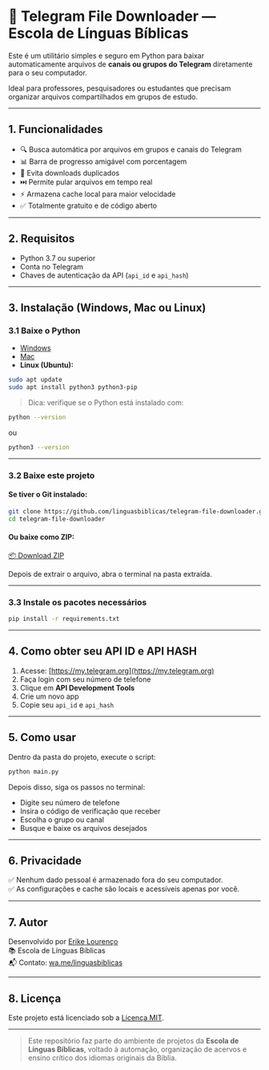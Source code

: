 # 📁 Telegram File Downloader — Escola de Línguas Bíblicas

Este é um utilitário simples e seguro em Python para baixar automaticamente arquivos de **canais ou grupos do Telegram** diretamente para o seu computador.

Ideal para professores, pesquisadores ou estudantes que precisam organizar arquivos compartilhados em grupos de estudo.

---

## 1. Funcionalidades

- 🔍 Busca automática por arquivos em grupos e canais do Telegram  
- 📊 Barra de progresso amigável com porcentagem  
- 🔁 Evita downloads duplicados  
- ⏭️ Permite pular arquivos em tempo real  
- ⚡ Armazena cache local para maior velocidade  
- ✅ Totalmente gratuito e de código aberto  

---

## 2. Requisitos

- Python 3.7 ou superior  
- Conta no Telegram  
- Chaves de autenticação da API (`api_id` e `api_hash`)

---

## 3. Instalação (Windows, Mac ou Linux)

### 3.1 Baixe o Python

- [Windows](https://www.python.org/downloads/windows/)
- [Mac](https://www.python.org/downloads/macos/)
- **Linux (Ubuntu):**

```bash
sudo apt update
sudo apt install python3 python3-pip
```

> Dica: verifique se o Python está instalado com:

```bash
python --version
```

ou

```bash
python3 --version
```

---

### 3.2 Baixe este projeto

#### Se tiver o Git instalado:

```bash
git clone https://github.com/linguasbiblicas/telegram-file-downloader.git
cd telegram-file-downloader
```

#### Ou baixe como ZIP:

[📦 Download ZIP](https://github.com/linguasbiblicas/telegram-file-downloader/archive/refs/heads/main.zip)

Depois de extrair o arquivo, abra o terminal na pasta extraída.

---

### 3.3 Instale os pacotes necessários

```bash
pip install -r requirements.txt
```

---

## 4. Como obter seu API ID e API HASH

1. Acesse: [https://my.telegram.org](https://my.telegram.org)
2. Faça login com seu número de telefone
3. Clique em **API Development Tools**
4. Crie um novo app
5. Copie seu `api_id` e `api_hash`

---

## 5. Como usar

Dentro da pasta do projeto, execute o script:

```bash
python main.py
```

Depois disso, siga os passos no terminal:

- Digite seu número de telefone
- Insira o código de verificação que receber
- Escolha o grupo ou canal
- Busque e baixe os arquivos desejados

---

## 6. Privacidade

✅ Nenhum dado pessoal é armazenado fora do seu computador.  
✅ As configurações e cache são locais e acessíveis apenas por você.

---

## 7. Autor

Desenvolvido por [Erike Lourenço](https://linguasbiblicas.com.br)  
📚 Escola de Línguas Bíblicas  
📬 Contato: [wa.me/linguasbiblicas](https://wa.me/linguasbiblicas)

---

## 8. Licença

Este projeto está licenciado sob a [Licença MIT](LICENSE).

---

> Este repositório faz parte do ambiente de projetos da **Escola de Línguas Bíblicas**, voltado à automação, organização de acervos e ensino crítico dos idiomas originais da Bíblia.
